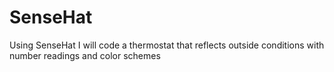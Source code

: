 # SenseHat
Using SenseHat I will code a thermostat that reflects outside conditions with number readings and color schemes
